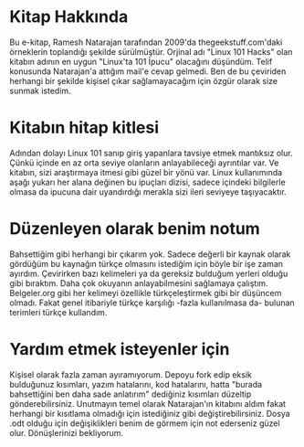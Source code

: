 # Kitap Hakkında
Bu e-kitap, Ramesh Natarajan tarafından 2009'da thegeekstuff.com'daki örneklerin
toplandığı şekilde sürülmüştür. Orjinal adı "Linux 101 Hacks" olan kitabın adının en
uygun "Linux'ta 101 İpucu" olacağını düşündüm. Telif konusunda Natarajan'a attığım mail'e
cevap gelmedi. Ben de bu çeviriden herhangi bir şekilde kişisel çıkar sağlamayacağım için
özgür olarak size sunmak istedim.

# Kitabın hitap kitlesi
Adından dolayı Linux 101 sanıp giriş yapanlara tavsiye etmek mantıksız olur. Çünkü içinde 
en az orta seviye olanların anlayabileceği ayrıntılar var. Ve kitabın, sizi araştırmaya itmesi gibi
güzel bir yönü var. Linux kullanımında aşağı yukarı her alana değinen bu ipuçları dizisi, sadece içindeki
bilgilerle olmasa da ipucuna dair uyandırdığı merakla sizi ileri seviyeye taşıyacaktır.

# Düzenleyen olarak benim notum
Bahsettiğim gibi herhangi bir çıkarım yok. Sadece değerli bir kaynak olarak gördüğüm bu kaynağın türkçe
olmasını istediğim için böyle bir işe zaman ayırdım. Çevirirken bazı kelimeleri ya da gereksiz bulduğum
yerleri olduğu gibi bıraktım. Daha çok okuyanın anlayabilmesini sağlamaya çalıştım. Belgeler.org gibi her
kelimeyi özellikle türkçeleştirmek gibi bir düşüncem olmadı. Fakat genel itibariyle türkçe karşılığı -fazla
kullanılmasa da- bulunan terimleri türkçe kullandım.

# Yardım etmek isteyenler için
Kişisel olarak fazla zaman ayıramıyorum. Depoyu fork edip eksik bulduğunuz kısımları, yazım hatalarını, kod hatalarını, hatta
"burada bahsettiğini ben daha sade anlatırım" dediğiniz kısımları düzeltip gönderebilirsiniz. Unutmayın temel olarak Natarajan'ın
kitabını aldım fakat herhangi bir kısıtlama olmadığı için istediğiniz gibi değiştirebilirsiniz.
Dosya .odt olduğu için değişiklikleri benim de görmem için not ederseniz güzel olur. Dönüşlerinizi bekliyorum.
